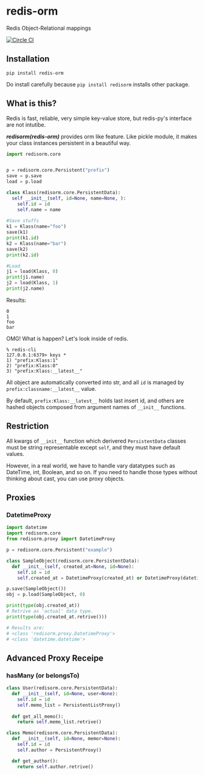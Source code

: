 # redis-orm
Redis Object-Relational mappings

[![Circle CI](https://circleci.com/gh/minamorl/redis-orm.svg?style=svg)](https://circleci.com/gh/minamorl/redis-orm)

## Installation

```
pip install redis-orm
```

Do install carefully because `pip install redisorm` installs other package.

## What is this?

Redis is fast, reliable, very simple key-value store, but redis-py's interface are not intutibe.

***redisorm(redis-orm)*** provides orm like feature. Like pickle module, it makes your class instances persistent in a beautiful way.

```python
import redisorm.core


p = redisorm.core.Persistent("prefix")
save = p.save
load = p.load

class Klass(redisorm.core.PersistentData):
  self __init__(self, id=None, name=None, ):
    self.id = id
    self.name = name
   
#Save stuffs
k1 = Klass(name="foo")
save(k1)
print(k1.id)
k2 = Klass(name="bar")
save(k2)
print(k2.id)

#Load
j1 = load(Klass, 0)
print(j1.name)
j2 = load(Klass, 1)
print(j2.name)
```

Results:
```
0
1
foo
bar
```

OMG! What is happen? Let's look inside of redis.
```
% redis-cli
127.0.0.1:6379> keys *
1) "prefix:Klass:1"
2) "prefix:Klass:0"
3) "prefix:Klass:__latest__"
```

All object are automatically converted into str, and all `id` is managed by `prefix:classname:__latest__` value.

By default, `prefix:Klass:__latest__` holds last insert id, and others are hashed objects composed from argument names of `__init__` functions.

## Restriction

All kwargs of `__init__` function which derivered `PersistentData` classes must be string representable except `self`, and they must have default values.

However, in a real world, we have to handle vary datatypes such as DateTime, int, Boolean, and so on. If you need to handle those types without thinking about cast, you can use proxy objects.

## Proxies


### DatetimeProxy
```python
import datetime
import redisorm.core
from redisorm.proxy import DatetimeProxy

p = redisorm.core.Persistent("example")

class SampleObject(redisorm.core.PersistentData):
  def __init__(self, created_at=None, id=None):
    self.id = id
    self.created_at = DatetimeProxy(created_at) or DatetimeProxy(datetime.datetime.now())

p.save(SampleObject())
obj = p.load(SampleObject, 0)

print(type(obj.created_at))
# Retrive as 'actual' data type.
print(type(obj.created_at.retrive()))

# Results are:
# <class 'redisorm.proxy.DatetimeProxy'>
# <class 'datetime.datetime'>
```

## Advanced Proxy Receipe

### hasMany (or belongsTo)

```python
class User(redisorm.core.PersistentData):
  def __init__(self, id=None, user=None):
    self.id = id
    self.memo_list = PersistentListProxy()
  
  def get_all_memo():
    return self.memo_list.retrive()

class Memo(redisorm.core.PersistentData):
  def __init__(self, id=None, memor=None):
    self.id = id
    self.author = PersistentProxy()

  def get_author():
    return self.author.retrive()
```

